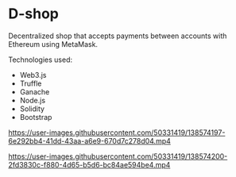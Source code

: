 # D-shop
Decentralized shop that accepts payments between accounts with Ethereum using MetaMask.

Technologies used:
- Web3.js
- Truffle
- Ganache
- Node.js
- Solidity
- Bootstrap

https://user-images.githubusercontent.com/50331419/138574197-6e292bb4-41dd-43aa-a6e9-670d7c278d04.mp4

https://user-images.githubusercontent.com/50331419/138574200-2fd3830c-f880-4d65-b5d6-bc84ae594be4.mp4
